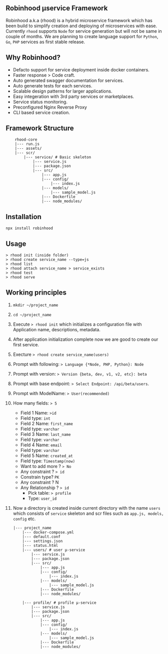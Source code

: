 ## Robinhood µservice Framework 
Robinhood a.k.a (rhood) is a hybrid microservice framework which has been build to simplify creation and deploying of microservices with ease. Currently `rhood` supports `Node` for service generation but will not be same in couple of months. We are planning to create language support for `Python`, `Go`, `PHP` services as first stable release. 

## Why Robinhood?

- Defacto support for service deployment inside docker containers.
- Faster response > Code craft.
- Auto generated swagger documentation for services.
- Auto generate tests for each services.
- Scalable design patterns for larger applications.
- Easy integeration with 3rd party services or marketplaces.
- Service status monitoring.
- Preconfigured Nginx Reverse Proxy
- CLI based service creation.


## Framework Structure

        rhood-core
        |--- run.js
        |--- assets/
        |--- scr/
            |--- service/ # Basic skeleton
                |--- service.js
                |--- package.json
                |--- src/
                    |--- app.js
                    |--- config/
                        |--- index.js
                    |--- models/
                        |--- sample_model.js
                    |--- Dockerfile
                    |--- node_modules/


## Installation

    npx install robinhood

## Usage
    > rhood init (inside folder)
    > rhood create service_name --type=js
    > rhood list 
    > rhood attach service_name > service_exists
    > rhood test
    > rhood serve

## Working principles
1. `mkdir ~/project_name`
2. `cd ~/project_name`
3. Execute `> rhood init` which initializes a configuration file with Application name, descriptions, metadata.
4. After application initialization complete now we are good to create our first service.
5. Execture `> rhood create service_name(users)`
6. Prompt with following: `> Language {*Node, PHP, Python}: Node`
7. Prompt with version: `> Version {beta, dev, v1, v2, etc}: beta`
8. Prompt with base endpoint: `> Select Endpoint: /api/beta/users`.
9. Prompt with ModelName: `> User(recommended)`
10. How many fields: `> 5`
    - Field 1 Name: `>id`
    - Field type: `int`
    - Field 2 Name: `first_name`
    - Field type: `varchar`
    - Field 3 Name: `last_name`
    - Field type: `varchar`
    - Field 4 Name: `email`
    - Field type: `varchar`
    - Field 5 Name: `created_at`
    - Field type: `Timestamp(now)`
    - Want to add more ? `> No`
    - Any constraint ? `> id`
    - Constrain type? `PK`
    - Any constraint ? N
    - Any Relationship ? `> id`
      - Pick table: `> profile`
      - Type: `user_id`

11. Now a directory is created inside current directory with the name `users` which consists of `service` skeleton and scr files such as `app.js, models, config` etc.

        |--- project_name
            |--- docker-compose.yml 
            |--- default.conf
            |--- settings.json
            |--- status.html
            |--- users/ # user µ-service
                |--- service.js
                |--- package.json
                |--- src/
                    |--- app.js
                    |--- config/
                        |--- index.js
                    |--- models/
                        |--- sample_model.js
                    |--- Dockerfile
                    |--- node_modules/

            |--- profile/ # profile µ-service
                |--- service.js
                |--- package.json
                |--- src/
                    |--- app.js
                    |--- config/
                        |--- index.js
                    |--- models/
                        |--- sample_model.js
                    |--- Dockerfile
                    |--- node_modules/